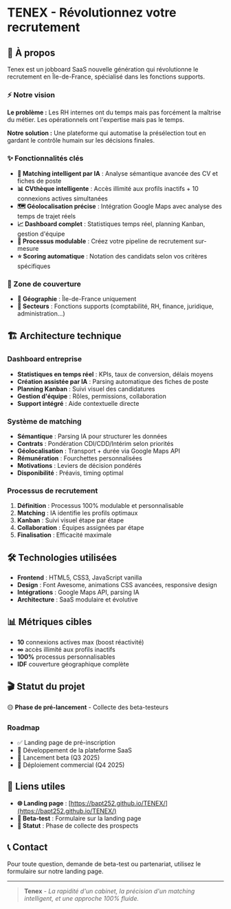 # TENEX - Révolutionnez votre recrutement

## 🚀 À propos

Tenex est un jobboard SaaS nouvelle génération qui révolutionne le recrutement en Île-de-France, spécialisé dans les fonctions supports.

### ⚡ Notre vision

**Le problème :** Les RH internes ont du temps mais pas forcément la maîtrise du métier. Les opérationnels ont l'expertise mais pas le temps.

**Notre solution :** Une plateforme qui automatise la présélection tout en gardant le contrôle humain sur les décisions finales.

### ✨ Fonctionnalités clés

- **🧠 Matching intelligent par IA** : Analyse sémantique avancée des CV et fiches de poste
- **📊 CVthèque intelligente** : Accès illimité aux profils inactifs + 10 connexions actives simultanées
- **🗺️ Géolocalisation précise** : Intégration Google Maps avec analyse des temps de trajet réels
- **📈 Dashboard complet** : Statistiques temps réel, planning Kanban, gestion d'équipe
- **🔧 Processus modulable** : Créez votre pipeline de recrutement sur-mesure
- **⭐ Scoring automatique** : Notation des candidats selon vos critères spécifiques

### 🎯 Zone de couverture

- **📍 Géographie** : Île-de-France uniquement
- **💼 Secteurs** : Fonctions supports (comptabilité, RH, finance, juridique, administration...)

## 🏗️ Architecture technique

### Dashboard entreprise
- **Statistiques en temps réel** : KPIs, taux de conversion, délais moyens
- **Création assistée par IA** : Parsing automatique des fiches de poste
- **Planning Kanban** : Suivi visuel des candidatures
- **Gestion d'équipe** : Rôles, permissions, collaboration
- **Support intégré** : Aide contextuelle directe

### Système de matching
- **Sémantique** : Parsing IA pour structurer les données
- **Contrats** : Pondération CDI/CDD/Intérim selon priorités
- **Géolocalisation** : Transport + durée via Google Maps API  
- **Rémunération** : Fourchettes personnalisées
- **Motivations** : Leviers de décision pondérés
- **Disponibilité** : Préavis, timing optimal

### Processus de recrutement
1. **Définition** : Processus 100% modulable et personnalisable
2. **Matching** : IA identifie les profils optimaux  
3. **Kanban** : Suivi visuel étape par étape
4. **Collaboration** : Équipes assignées par étape
5. **Finalisation** : Efficacité maximale

## 🛠️ Technologies utilisées

- **Frontend** : HTML5, CSS3, JavaScript vanilla
- **Design** : Font Awesome, animations CSS avancées, responsive design
- **Intégrations** : Google Maps API, parsing IA
- **Architecture** : SaaS modulaire et évolutive

## 📊 Métriques cibles

- **10** connexions actives max (boost réactivité)
- **∞** accès illimité aux profils inactifs  
- **100%** processus personnalisables
- **IDF** couverture géographique complète

## 🎬 Statut du projet

🟡 **Phase de pré-lancement** - Collecte des beta-testeurs

### Roadmap
- ✅ Landing page de pré-inscription
- 🔄 Développement de la plateforme SaaS
- 📅 Lancement beta (Q3 2025)
- 🚀 Déploiement commercial (Q4 2025)

## 🔗 Liens utiles

- **🌐 Landing page** : [https://bapt252.github.io/TENEX/](https://bapt252.github.io/TENEX/)
- **📧 Beta-test** : Formulaire sur la landing page
- **📱 Statut** : Phase de collecte des prospects

## 📞 Contact

Pour toute question, demande de beta-test ou partenariat, utilisez le formulaire sur notre landing page.

---

> **Tenex** - *La rapidité d'un cabinet, la précision d'un matching intelligent, et une approche 100% fluide.*